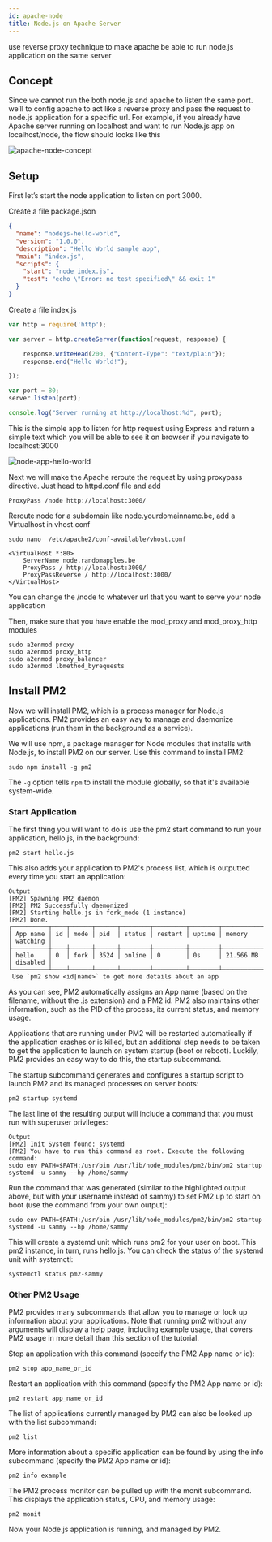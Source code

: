 ```yaml
---
id: apache-node
title: Node.js on Apache Server
---
```


use reverse proxy technique to make apache be able to run node.js application on the same server

## Concept

Since we cannot run the both node.js and apache to listen the same port. we’ll to config apache to act like a reverse proxy and pass the request to node.js application for a specific url. For example, if you already have Apache server running on localhost and want to run Node.js app on localhost/node, the flow should looks like this

![apache-node-concept](https://redstapler.co/wp-content/uploads/2017/12/node-apache-same-server1.png)

## Setup

First let’s start the node application to listen on port 3000.

Create a file package.json
```json
{
  "name": "nodejs-hello-world",
  "version": "1.0.0",
  "description": "Hello World sample app",
  "main": "index.js",
  "scripts": {
    "start": "node index.js",
    "test": "echo \"Error: no test specified\" && exit 1"
  }
}
```

Create a file index.js
```javascript
var http = require('http');

var server = http.createServer(function(request, response) {

    response.writeHead(200, {"Content-Type": "text/plain"});
    response.end("Hello World!");

});

var port = 80;
server.listen(port);

console.log("Server running at http://localhost:%d", port);
```

This is the simple app to listen for http request using Express and return a simple text which you will be able to see it on browser if you navigate to localhost:3000

![node-app-hello-world](https://redstapler.co/wp-content/uploads/2017/12/node-apache-same-server2.png)

Next we will make the Apache reroute the request by using proxypass directive. Just head to httpd.conf file and add

```shell
ProxyPass /node http://localhost:3000/
```
Reroute node for a subdomain like node.yourdomainname.be, add a Virtualhost in vhost.conf

```shell
sudo nano  /etc/apache2/conf-available/vhost.conf
```
```
<VirtualHost *:80>
    ServerName node.randomapples.be
    ProxyPass / http://localhost:3000/
    ProxyPassReverse / http://localhost:3000/
</VirtualHost>
```

You can change the /node to whatever url that you want to serve your node application

Then, make sure that you have enable the mod_proxy and mod_proxy_http modules

```shell
sudo a2enmod proxy
sudo a2enmod proxy_http
sudo a2enmod proxy_balancer
sudo a2enmod lbmethod_byrequests
```

## Install PM2

Now we will install PM2, which is a process manager for Node.js applications. PM2 provides an easy way to manage and daemonize applications (run them in the background as a service).

We will use npm, a package manager for Node modules that installs with Node.js, to install PM2 on our server. Use this command to install PM2:

```shell
sudo npm install -g pm2
```

The `-g` option tells `npm` to install the module globally, so that it's available system-wide.

### Start Application
The first thing you will want to do is use the pm2 start command to run your application, hello.js, in the background:

```shell
pm2 start hello.js
```

This also adds your application to PM2's process list, which is outputted every time you start an application:

```
Output
[PM2] Spawning PM2 daemon
[PM2] PM2 Successfully daemonized
[PM2] Starting hello.js in fork_mode (1 instance)
[PM2] Done.
┌──────────┬────┬──────┬──────┬────────┬─────────┬────────┬─────────────┬──────────┐
│ App name │ id │ mode │ pid  │ status │ restart │ uptime │ memory      │ watching │
├──────────┼────┼──────┼──────┼────────┼─────────┼────────┼─────────────┼──────────┤
│ hello    │ 0  │ fork │ 3524 │ online │ 0       │ 0s     │ 21.566 MB   │ disabled │
└──────────┴────┴──────┴──────┴────────┴─────────┴────────┴─────────────┴──────────┘
 Use `pm2 show <id|name>` to get more details about an app
 ```

 As you can see, PM2 automatically assigns an App name (based on the filename, without the .js extension) and a PM2 id. PM2 also maintains other information, such as the PID of the process, its current status, and memory usage.

Applications that are running under PM2 will be restarted automatically if the application crashes or is killed, but an additional step needs to be taken to get the application to launch on system startup (boot or reboot). Luckily, PM2 provides an easy way to do this, the startup subcommand.

The startup subcommand generates and configures a startup script to launch PM2 and its managed processes on server boots:

```shell
pm2 startup systemd
```

The last line of the resulting output will include a command that you must run with superuser privileges:

```shell
Output
[PM2] Init System found: systemd
[PM2] You have to run this command as root. Execute the following command:
sudo env PATH=$PATH:/usr/bin /usr/lib/node_modules/pm2/bin/pm2 startup systemd -u sammy --hp /home/sammy
```

Run the command that was generated (similar to the highlighted output above, but with your username instead of sammy) to set PM2 up to start on boot (use the command from your own output):

```
sudo env PATH=$PATH:/usr/bin /usr/lib/node_modules/pm2/bin/pm2 startup systemd -u sammy --hp /home/sammy
```

This will create a systemd unit which runs pm2 for your user on boot. This pm2 instance, in turn, runs hello.js. You can check the status of the systemd unit with systemctl:

```
systemctl status pm2-sammy
```

### Other PM2 Usage

PM2 provides many subcommands that allow you to manage or look up information about your applications. Note that running pm2 without any arguments will display a help page, including example usage, that covers PM2 usage in more detail than this section of the tutorial.

Stop an application with this command (specify the PM2 App name or id):

```
pm2 stop app_name_or_id
```

Restart an application with this command (specify the PM2 App name or id):

```
pm2 restart app_name_or_id
```

The list of applications currently managed by PM2 can also be looked up with the list subcommand:

```
pm2 list
```

More information about a specific application can be found by using the info subcommand (specify the PM2 App name or id):

```
pm2 info example
```

The PM2 process monitor can be pulled up with the monit subcommand. This displays the application status, CPU, and memory usage:

```
pm2 monit
```

Now your Node.js application is running, and managed by PM2.
